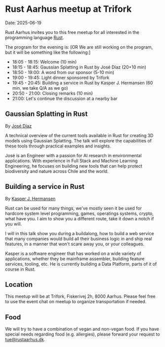 # Rust Aarhus meetup at Trifork

Date: 2025-06-19

Rust Aarhus invites you to this free meetup for all interested in the programming language [Rust].

The program for the evening is:
[OR   We are still working on the program, but it will be something like the following:]

- 18:05 - 18:15: Welcome (10 min)
- 18:15 - 18:45: Gaussian Splatting in Rust by José Díaz (20+10 min)
- 18:50 - 19:00: A word from our sponsor (5-10 min)
- 19:00 - 19:45: Light dinner sponsored by Trifork
- 19:45 - 20:45: Building a service in Rust by Kasper J. Hermansen (60 min, we take Q/A as we go)
- 20:50 - 21:00: Closing remarks (10 min)
- 21:00: Let's continue the discussion at a nearby bar


## Gaussian Splatting in Rust

By [José Díaz][jd]

A technical overview of the current tools available in Rust for creating 3D models using Gaussian Splatting. The talk will explore the capabilities of these tools through practical examples and insights.

José is an Engineer with a passion for AI research in environmental applications. With experience in Full Stack and Machine Learning Engineering, he focuses on building new tools that can help protect biodiversity and nature across Chile and the world.


## Building a service in Rust

By [Kasper J. Hermansen][kjh]

Rust can be used for many things, we've mostly seen it be used for hardcore system level programming, games, operatings systems, crypto, what have you. I aim to show you a different route, take it down a notch if you will.

I will in this talk show you during a buildalong, how to build a web service that many companies would build all their business logic in and ship real features, in a manner that won't scare away you, or your colleagues.

Kasper is a software engineer that has worked on a wide variety of applications, whether they be mainframe assembler, building feature services, tooling, etc. He is currently building a Data Platform, parts of it of course in Rust.


## Location
This meetup will be at Trifork, Fiskerivej 2h, 8000 Aarhus. Please feel free to use the event chat on meetup to organize transportation if needed.


## Food
We will try to have a combination of vegan and non-vegan food. If you have special needs regarding food (e.g. allergies), please forward your request to tue@rustaarhus.dk.


[rust]: https://www.rust-lang.org/
[jd]: https://github.com/jdiaz97/
[kjh]: https://www.linkedin.com/in/kasper-hermansen-50b0b0132/
